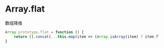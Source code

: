 # Array.flat

数组降维

```js
Array.prototype.flat = function () {
	return [].concat(...this.map(item => (Array.isArray(item) ? item.flat() : [item])))
}
```